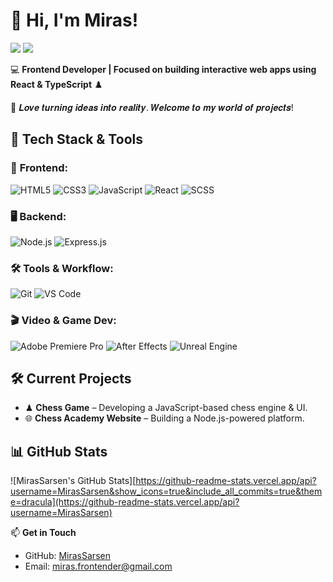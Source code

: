 # 👋 Hi, I'm Miras!

[![](https://img.shields.io/badge/-@MirasSarsen-%23181717?style=flat-square&logo=github)](https://github.com/MirasSarsen)
[![](https://img.shields.io/badge/-Email-%23D14836?style=flat-square&logo=gmail&logoColor=white)](mailto:miras.frontender@gmail.com)

💻 **Frontend Developer | Focused on building interactive web apps using React & TypeScript** ♟️

🚀 𝑳𝒐𝒗𝒆 𝒕𝒖𝒓𝒏𝒊𝒏𝒈 𝒊𝒅𝒆𝒂𝒔 𝒊𝒏𝒕𝒐 𝒓𝒆𝒂𝒍𝒊𝒕𝒚. 𝑾𝒆𝒍𝒄𝒐𝒎𝒆 𝒕𝒐 𝒎𝒚 𝒘𝒐𝒓𝒍𝒅 𝒐𝒇 𝒑𝒓𝒐𝒋𝒆𝒄𝒕𝒔!

## 🔧 Tech Stack & Tools

### 🎨 **Frontend:**
![HTML5](https://img.shields.io/badge/-HTML5-E34F26?style=flat-square&logo=html5&logoColor=white)
![CSS3](https://img.shields.io/badge/-CSS3-1572B6?style=flat-square&logo=css3)
![JavaScript](https://img.shields.io/badge/-JavaScript-F7DF1E?style=flat-square&logo=javascript&logoColor=black)
![React](https://img.shields.io/badge/-React-61DAFB?style=flat-square&logo=react&logoColor=black)
![SCSS](https://img.shields.io/badge/-SCSS-CC6699?style=flat-square&logo=sass&logoColor=white)

### 🖥 **Backend:**
![Node.js](https://img.shields.io/badge/-Node.js-339933?style=flat-square&logo=node.js&logoColor=white)
![Express.js](https://img.shields.io/badge/-Express.js-000000?style=flat-square&logo=express&logoColor=white)

### 🛠 **Tools & Workflow:**
![Git](https://img.shields.io/badge/-Git-F05032?style=flat-square&logo=git&logoColor=white)
![VS Code](https://img.shields.io/badge/-VS%20Code-007ACC?style=flat-square&logo=visual-studio-code&logoColor=white)

### 🎬 **Video & Game Dev:**
![Adobe Premiere Pro](https://img.shields.io/badge/-Premiere_Pro-9999FF?style=flat-square&logo=adobe-premiere-pro&logoColor=white)
![After Effects](https://img.shields.io/badge/-After_Effects-9999FF?style=flat-square&logo=adobe-after-effects&logoColor=white)
![Unreal Engine](https://img.shields.io/badge/-Unreal_Engine-0E1128?style=flat-square&logo=unreal-engine&logoColor=white)

## 🛠️ Current Projects

- ♟ **Chess Game** – Developing a JavaScript-based chess engine & UI.
- 🌐 **Chess Academy Website** – Building a Node.js-powered platform.

## 📊 GitHub Stats

![MirasSarsen's GitHub Stats][https://github-readme-stats.vercel.app/api?username=MirasSarsen&show_icons=true&include_all_commits=true&theme=dracula](https://github-readme-stats.vercel.app/api?username=MirasSarsen)

📫 **Get in Touch**
- GitHub: [MirasSarsen](https://github.com/MirasSarsen)
- Email: miras.frontender@gmail.com
